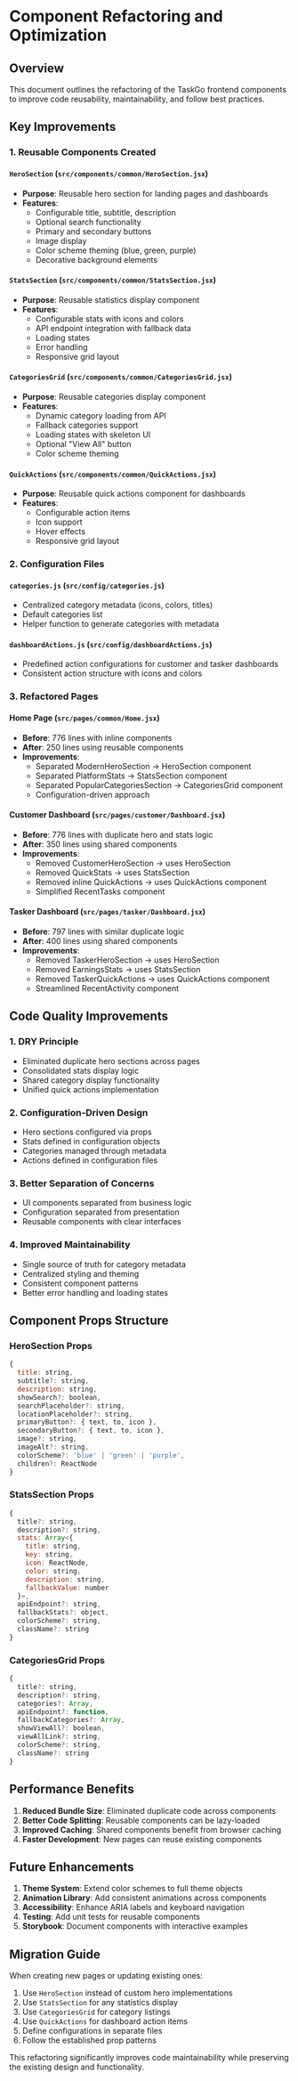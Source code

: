 # Component Refactoring and Optimization

## Overview
This document outlines the refactoring of the TaskGo frontend components to improve code reusability, maintainability, and follow best practices.

## Key Improvements

### 1. Reusable Components Created

#### `HeroSection` (`src/components/common/HeroSection.jsx`)
- **Purpose**: Reusable hero section for landing pages and dashboards
- **Features**:
  - Configurable title, subtitle, description
  - Optional search functionality
  - Primary and secondary buttons
  - Image display
  - Color scheme theming (blue, green, purple)
  - Decorative background elements

#### `StatsSection` (`src/components/common/StatsSection.jsx`)
- **Purpose**: Reusable statistics display component
- **Features**:
  - Configurable stats with icons and colors
  - API endpoint integration with fallback data
  - Loading states
  - Error handling
  - Responsive grid layout

#### `CategoriesGrid` (`src/components/common/CategoriesGrid.jsx`)
- **Purpose**: Reusable categories display component
- **Features**:
  - Dynamic category loading from API
  - Fallback categories support
  - Loading states with skeleton UI
  - Optional "View All" button
  - Color scheme theming

#### `QuickActions` (`src/components/common/QuickActions.jsx`)
- **Purpose**: Reusable quick actions component for dashboards
- **Features**:
  - Configurable action items
  - Icon support
  - Hover effects
  - Responsive grid layout

### 2. Configuration Files

#### `categories.js` (`src/config/categories.js`)
- Centralized category metadata (icons, colors, titles)
- Default categories list
- Helper function to generate categories with metadata

#### `dashboardActions.js` (`src/config/dashboardActions.js`)
- Predefined action configurations for customer and tasker dashboards
- Consistent action structure with icons and colors

### 3. Refactored Pages

#### Home Page (`src/pages/common/Home.jsx`)
- **Before**: 776 lines with inline components
- **After**: 250 lines using reusable components
- **Improvements**:
  - Separated ModernHeroSection → HeroSection component
  - Separated PlatformStats → StatsSection component
  - Separated PopularCategoriesSection → CategoriesGrid component
  - Configuration-driven approach

#### Customer Dashboard (`src/pages/customer/Dashboard.jsx`)
- **Before**: 776 lines with duplicate hero and stats logic
- **After**: 350 lines using shared components
- **Improvements**:
  - Removed CustomerHeroSection → uses HeroSection
  - Removed QuickStats → uses StatsSection
  - Removed inline QuickActions → uses QuickActions component
  - Simplified RecentTasks component

#### Tasker Dashboard (`src/pages/tasker/Dashboard.jsx`)
- **Before**: 797 lines with similar duplicate logic
- **After**: 400 lines using shared components
- **Improvements**:
  - Removed TaskerHeroSection → uses HeroSection
  - Removed EarningsStats → uses StatsSection
  - Removed TaskerQuickActions → uses QuickActions component
  - Streamlined RecentActivity component

## Code Quality Improvements

### 1. DRY Principle
- Eliminated duplicate hero sections across pages
- Consolidated stats display logic
- Shared category display functionality
- Unified quick actions implementation

### 2. Configuration-Driven Design
- Hero sections configured via props
- Stats defined in configuration objects
- Categories managed through metadata
- Actions defined in configuration files

### 3. Better Separation of Concerns
- UI components separated from business logic
- Configuration separated from presentation
- Reusable components with clear interfaces

### 4. Improved Maintainability
- Single source of truth for category metadata
- Centralized styling and theming
- Consistent component patterns
- Better error handling and loading states

## Component Props Structure

### HeroSection Props
```javascript
{
  title: string,
  subtitle?: string,
  description: string,
  showSearch?: boolean,
  searchPlaceholder?: string,
  locationPlaceholder?: string,
  primaryButton?: { text, to, icon },
  secondaryButton?: { text, to, icon },
  image?: string,
  imageAlt?: string,
  colorScheme?: 'blue' | 'green' | 'purple',
  children?: ReactNode
}
```

### StatsSection Props
```javascript
{
  title?: string,
  description?: string,
  stats: Array<{
    title: string,
    key: string,
    icon: ReactNode,
    color: string,
    description: string,
    fallbackValue: number
  }>,
  apiEndpoint?: string,
  fallbackStats?: object,
  colorScheme?: string,
  className?: string
}
```

### CategoriesGrid Props
```javascript
{
  title?: string,
  description?: string,
  categories?: Array,
  apiEndpoint?: function,
  fallbackCategories?: Array,
  showViewAll?: boolean,
  viewAllLink?: string,
  colorScheme?: string,
  className?: string
}
```

## Performance Benefits

1. **Reduced Bundle Size**: Eliminated duplicate code across components
2. **Better Code Splitting**: Reusable components can be lazy-loaded
3. **Improved Caching**: Shared components benefit from browser caching
4. **Faster Development**: New pages can reuse existing components

## Future Enhancements

1. **Theme System**: Extend color schemes to full theme objects
2. **Animation Library**: Add consistent animations across components
3. **Accessibility**: Enhance ARIA labels and keyboard navigation
4. **Testing**: Add unit tests for reusable components
5. **Storybook**: Document components with interactive examples

## Migration Guide

When creating new pages or updating existing ones:

1. Use `HeroSection` instead of custom hero implementations
2. Use `StatsSection` for any statistics display
3. Use `CategoriesGrid` for category listings
4. Use `QuickActions` for dashboard action items
5. Define configurations in separate files
6. Follow the established prop patterns

This refactoring significantly improves code maintainability while preserving the existing design and functionality. 